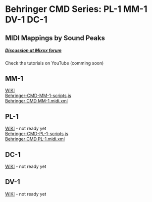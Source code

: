 # Behringer CMD Series: PL-1 MM-1 DV-1 DC-1
## MIDI Mappings by Sound Peaks
##### [Discussion at Mixxx forum](https://mixxx.org/forums/viewtopic.php?f=7&t=8762)

Check the tutorials on YouTube (comming soon)

## MM-1
[WIKI](https://mixxx.org/wiki/doku.php/behringer_cmd_mm-1-sp)  
[Behringer-CMD-MM-1-scripts.js](https://raw.githubusercontent.com/mevsme/MIDI/master/Behringer-CMD-MM-1-scripts.js)  
[Behringer CMD MM-1.midi.xml](https://raw.githubusercontent.com/mevsme/MIDI/master/Behringer%20CMD%20MM-1.midi.xml)

## PL-1
[WIKI](https://mixxx.org/wiki/doku.php/behringer_cmd_pl-1) - not ready yet  
[Behringer-CMD-PL-1-scripts.js](https://raw.githubusercontent.com/mevsme/MIDI/master/Behringer-CMD-PL-1-scripts.js)  
[Behringer CMD PL-1.midi.xml](https://raw.githubusercontent.com/mevsme/MIDI/master/Behringer%20CMD%20PL-1.midi.xml)

## DC-1
[WIKI](https://mixxx.org/wiki/doku.php/behringer_cmd_dc-1-sp) - not ready yet  


## DV-1
[WIKI](https://mixxx.org/wiki/doku.php/behringer_cmd_dv-1-sp) - not ready yet  


 
